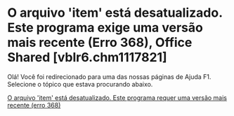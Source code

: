 
# O arquivo 'item' está desatualizado. Este programa exige uma versão mais recente (Erro 368), Office Shared [vblr6.chm1117821]

Olá! Você foi redirecionado para uma das nossas páginas de Ajuda F1. Selecione o tópico que estava procurando abaixo.

[O arquivo 'item' está desatualizado. Este programa requer uma versão mais recente (erro 368)](http://msdn.microsoft.com/library/4b751a0b-3b4a-16b2-b2d6-6f3f7218aca4%28Office.15%29.aspx)
